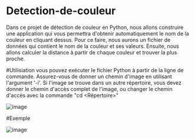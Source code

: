 # Detection-de-couleur
Dans ce projet de détection de couleur en Python, nous allons construire une application qui vous permettra d'obtenir automatiquement le nom de la couleur en cliquant dessus. Pour ce faire, nous aurons un fichier de données qui contient le nom de la couleur et ses valeurs. Ensuite, nous allons calculer la distance à partir de chaque couleur et trouver la plus proche.


#Utilisiation
vous pouvez exécuter le fichier Python à partir de la ligne de commande. Assurez-vous de donner un chemin d'image en utilisant l'argument '-i'. Si l'image se trouve dans un autre répertoire, vous devez donner le chemin d'accès complet de l'image, ou changer le chemin d'accès avec la commande "cd <Répertoire>"

![image](https://user-images.githubusercontent.com/123311478/215329922-2ebc6a3d-e4eb-4530-9647-3a5ab348682b.png)


#Exemple

![image](https://user-images.githubusercontent.com/123311478/215329855-987f865f-2cfc-46d9-9159-8311b4b89915.png)
